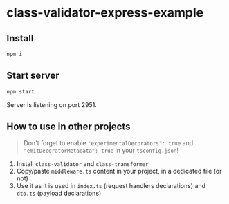 # class-validator-express-example

## Install

```bash
npm i
```

## Start server

```bash
npm start
```

Server is listening on port 2951.

## How to use in other projects

> Don't forget to enable `"experimentalDecorators": true` and `"emitDecoratorMetadata": true` in your `tsconfig.json`!

1. Install `class-validator` and `class-transformer`
2. Copy/paste `middleware.ts` content in your project, in a dedicated file (or not)
3. Use it as it is used in `index.ts` (request handlers declarations) and `dto.ts` (payload declarations)
